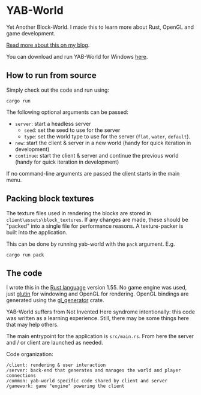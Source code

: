 # YAB-World

Yet Another Block-World. I made this to learn more about Rust, OpenGL and game development.

[Read more about this on my blog](https://www.basvs.dev/blog/yab-world).

You can download and run YAB-World for Windows [here](https://github.com/grunnt/yab-world/releases).

## How to run from source

Simply check out the code and run using:
```
cargo run
```

The following optional arguments can be passed:
- `server`: start a headless server
  - `seed`: set the seed to use for the server
  - `type`: set the world type to use for the server (`flat`, `water`, `default`).
- `new`: start the client & server in a new world (handy for quick iteration in development)
- `continue`: start the client & server and continue the previous world (handy for quick iteration in development)

If no command-line arguments are passed the client starts in the main menu.

## Packing block textures

The texture files used in rendering the blocks are stored in `client\assets\block_textures`. If any changes are made, these should be "packed" into a single file for performance reasons. A texture-packer is built into the application.

This can be done by running yab-world with the `pack` argument. E.g. 
```
cargo run pack
```

## The code 

I wrote this in the [Rust language](https://www.rust-lang.org) version 1.55. No game engine was used, just [glutin](https://docs.rs/glutin/latest/glutin) for windowing and OpenGL for rendering. OpenGL bindings are generated using the [gl_generator](https://docs.rs/gl_generator/latest/gl_generator) crate.

YAB-World suffers from Not Invented Here syndrome intentionally: this code was written as a learning experience. Still, there may be some things here that may help others.

The main entrypoint for the application is `src/main.rs`. From here the server and / or client are launched as needed.

Code organization:
```
/client: rendering & user interaction
/server: back-end that generates and manages the world and player connections
/common: yab-world specific code shared by client and server
/gamework: game "engine" powering the client
```